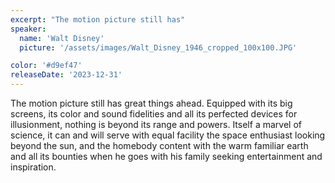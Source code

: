 ```yaml
---
excerpt: "The motion picture still has"
speaker:
  name: 'Walt Disney'
  picture: '/assets/images/Walt_Disney_1946_cropped_100x100.JPG'

color: '#d9ef47'
releaseDate: '2023-12-31'
---
```

The motion picture still has great things ahead. Equipped with its big screens, its color and sound fidelities and all its perfected devices for illusionment, nothing is beyond its range and powers. Itself a marvel of science, it can and will serve with equal facility the space enthusiast looking beyond the sun, and the homebody content with the warm familiar earth and all its bounties when he goes with his family seeking entertainment and inspiration.
